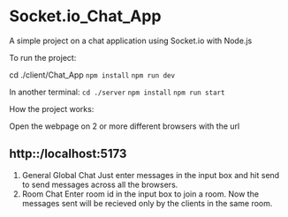 # Socket.io_Chat_App
A simple project on a chat application using Socket.io with Node.js

To run the project:

cd ./client/Chat_App
`npm install`
`npm run dev`

In another terminal:
`cd ./server`
`npm install`
`npm run start`

How the project works:

Open the webpage on 2 or more different browsers with the url
## http::/localhost:5173 ##

1) General Global Chat
   Just enter messages in the input box and hit send to send messages across all the browsers.
2) Room Chat
   Enter room id in the input box to join a room. Now the messages sent will be recieved only by the clients in the same room.
